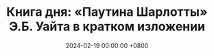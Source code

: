 ---
title: "Книга дня: «Паутина Шарлотты» Э.Б. Уайта в кратком изложении"
description: >-
  Читайте "Паутина Шарлотты" Э.Б. Уайта! Трогательная история дружбы поросёнка Вилбура и паучихи Шарлотты для детей и взрослых.
date: 2024-02-19 00:00:00 +0800
categories: [Мышление, Конспекты-книг]
tags:
  [
    паутина-шарлотты,
    э-б-уайт,
    детские-книги,
    дружба,
    классика-литературы,
    животные,
    фермерская-жизнь,
    уроки-жизни,
    детская-классика,
    история-дружбы,
    семейное-чтение,
    популярные-книги
  ]
image: 
alt: Книга Паутина Шарлотты Э.Б. Уайта
fallback:
  - 
  - 
---